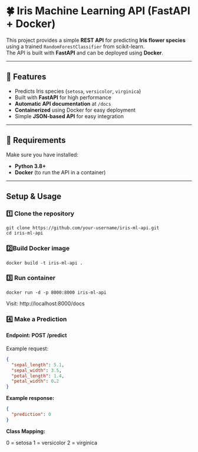 # :four_leaf_clover: Iris Machine Learning API (FastAPI + Docker)

This project provides a simple **REST API** for predicting **Iris flower species** using a trained `RandomForestClassifier` from scikit-learn.  
The API is built with **FastAPI** and can be deployed using **Docker**.

---

## :rocket: Features

- Predicts Iris species (`setosa`, `versicolor`, `virginica`)  
- Built with **FastAPI** for high performance  
- **Automatic API documentation** at `/docs`  
- **Containerized** using Docker for easy deployment  
- Simple **JSON-based API** for easy integration  

---

## :hammer: Requirements

Make sure you have installed:

- **Python 3.8+**
- **Docker** (to run the API in a container)

---

##  Setup & Usage

### :one: Clone the repository  
```
git clone https://github.com/your-username/iris-ml-api.git
cd iris-ml-api
```

### :two:Build Docker image
```
docker build -t iris-ml-api .
```

### :three: Run container

```
docker run -d -p 8000:8000 iris-ml-api
```
Visit: http://localhost:8000/docs

### :four: Make a Prediction

#### Endpoint: POST /predict

Example request:


```json
{
  "sepal_length": 5.1,
  "sepal_width": 3.5,
  "petal_length": 1.4,
  "petal_width": 0.2
}
```
**Example response:**

```json
{
  "prediction": 0
}

```

**Class Mapping:**

0 = setosa
1 = versicolor
2 = virginica
